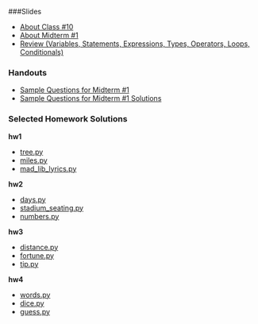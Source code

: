 <a name="class10"></a>

###Slides
* [About Class #10](classes/10/slides/meta.html)
* [About Midterm #1](classes/10/slides/exam.html)
* [Review (Variables, Statements, Expressions, Types, Operators, Loops, Conditionals)](classes/10/slides/review.html)

### Handouts
* [Sample Questions for Midterm #1](resources/handouts/midterm_1_practice.pdf)
* [Sample Questions for Midterm #1 Solutions](resources/handouts/midterm_1_practice_solutions.pdf)

### Selected Homework Solutions

__hw1__

* [tree.py](resources/code/hw1/tree.py)
* [miles.py](resources/code/hw1/miles.py)
* [mad_lib_lyrics.py](resources/code/mad_libs_lyrics.py)

__hw2__

* [days.py](resources/code/hw2/days.py)
* [stadium_seating.py](resources/code/hw2/stadium_seating.py)
* [numbers.py](resources/code/hw2/numbers.py)

__hw3__

* [distance.py](resources/code/hw3/distance.py)
* [fortune.py](resources/code/hw3/fortune.py)
* [tip.py](resources/code/hw3/tip.py)

__hw4__

* [words.py](resources/code/hw4/words.py)
* [dice.py](resources/code/hw4/dice.py)
* [guess.py](resources/code/hw4/guess.py)
